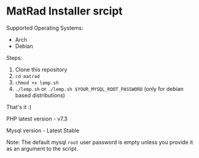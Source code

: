 # MatRad Installer srcipt


Supported Operating Systems:

- Arch
- Debian

Steps:

1. Clone this repository
2. `cd matrad`
3. `chmod +x lemp.sh` 
4. `./lemp.sh` or `./lemp.sh $YOUR_MYSQL_ROOT_PASSWORD` (only for debian based distributions)

That's it :)

PHP latest version - v7.3

Mysql version - Latest Stable

Note: The default mysql `root` user password is empty unless you provide it as an argument to the script.
